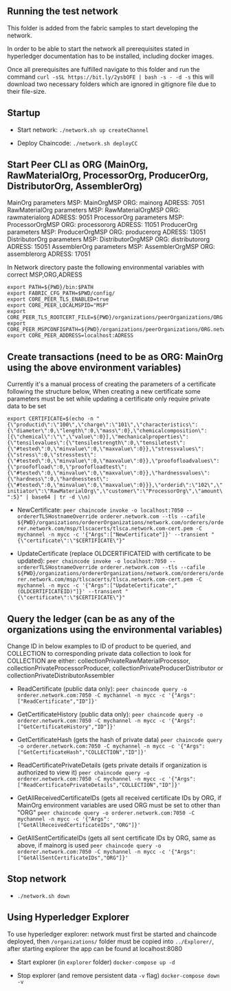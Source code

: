 ## Running the test network

This folder is added from the fabric samples to start developing the network.

In order to be able to start the network all prerequisites stated in hyperledger documentation has to be installed, including docker images.

Once all prerequisites are fulfilled navigate to this folder and run the command `curl -sSL https://bit.ly/2ysbOFE | bash -s - -d -s` this will download two necessary folders which are ignored in gitignore file due to their file-size.


## Startup

* Start network: `./network.sh up createChannel`

* Deploy Chaincode: `./network.sh deployCC`

## Start Peer CLI as ORG (MainOrg, RawMaterialOrg, ProcessorOrg, ProducerOrg, DistributorOrg, AssemblerOrg)
MainOrg parameters MSP: MainOrgMSP ORG: mainorg ADRESS: 7051
RawMaterialOrg parameters MSP: RawMaterialOrgMSP ORG: rawmaterialorg ADRESS: 9051
ProcessorOrg parameters MSP: ProcessorOrgMSP ORG: processororg ADRESS: 11051
ProducerOrg parameters MSP: ProducerOrgMSP ORG: producerorg ADRESS: 13051
DistributorOrg parameters MSP: DistributorOrgMSP ORG: distributororg ADRESS: 15051
AssemblerOrg parameters MSP: AssemblerOrgMSP ORG: assemblerorg ADRESS: 17051

In Network directory paste the following environmental variables with correct MSP,ORG,ADRESS
```
export PATH=${PWD}/bin:$PATH
export FABRIC_CFG_PATH=$PWD/config/
export CORE_PEER_TLS_ENABLED=true
export CORE_PEER_LOCALMSPID="MSP"
export CORE_PEER_TLS_ROOTCERT_FILE=${PWD}/organizations/peerOrganizations/ORG.network.com/peers/peer0.ORG.network.com/tls/ca.crt
export CORE_PEER_MSPCONFIGPATH=${PWD}/organizations/peerOrganizations/ORG.network.com/users/Admin@ORG.network.com/msp
export CORE_PEER_ADDRESS=localhost:ADRESS
```

## Create transactions (need to be as ORG: MainOrg using the above environment variables)

Currently it's a manual process of creating the parameters of a certificate following the structure below, When creating a new certificate some parameters must be set while updating a certificate only require private data to be set

`export CERTIFICATE=$(echo -n "{\"productid\":\"100\",\"charge\":\"101\",\"characteristics\":{\"diameter\":0,\"length\":0,\"mass\":0},\"chemicalcomposition\":[{\"chemical\":\"\",\"value\":0}],\"mechanicalproperties\":{\"tensilevalues\":{\"tensilestrength\":0,\"tensiletest\":{\"#tested\":0,\"minvalue\":0,\"maxvalue\":0}},\"stressvalues\":{\"stress\":0,\"stresstest\":{\"#tested\":0,\"minvalue\":0,\"maxvalue\":0}},\"proofofloadvalues\":{\"proofofload\":0,\"proofofloadtest\":{\"#tested\":0,\"minvalue\":0,\"maxvalue\":0}},\"hardnessvalues\":{\"hardness\":0,\"hardnesstest\":{\"#tested\":0,\"minvalue\":0,\"maxvalue\":0}}},\"orderid\":\"102\",\"initiator\":\"RawMaterialOrg\",\"customer\":\"ProcessorOrg\",\"amount\":5}" | base64 | tr -d \\n)`

* NewCertificate: `peer chaincode invoke -o localhost:7050 --ordererTLSHostnameOverride orderer.network.com --tls --cafile ${PWD}/organizations/ordererOrganizations/network.com/orderers/orderer.network.com/msp/tlscacerts/tlsca.network.com-cert.pem -C mychannel -n mycc -c '{"Args":["NewCertificate"]}' --transient "{\"certificate\":\"$CERTIFICATE\"}"`

* UpdateCertificate (replace OLDCERTIFICATEID with certificate to be updated): `peer chaincode invoke -o localhost:7050 --ordererTLSHostnameOverride orderer.network.com --tls --cafile ${PWD}/organizations/ordererOrganizations/network.com/orderers/orderer.network.com/msp/tlscacerts/tlsca.network.com-cert.pem -C mychannel -n mycc -c '{"Args":["UpdateCertificate","(OLDCERTIFICATEID)"]}' --transient "{\"certificate\":\"$CERTIFICATE\"}"`

## Query the ledger (can be as any of the organizations using the environmental variables)

Change ID in below examples to ID of product to be queried, and COLLECTION to corresponding private data collection to look for
COLLECTION are either: 
collectionPrivateRawMaterialProcessor, 
collectionPrivateProcessorProducer, 
collectionPrivateProducerDistributor or 
collectionPrivateDistributorAssembler

* ReadCertificate (public data only): 
`peer chaincode query -o orderer.network.com:7050 -C mychannel -n mycc -c '{"Args":["ReadCertificate","ID"]}'`

* GetCertificateHistory (public data only):
`peer chaincode query -o orderer.network.com:7050 -C mychannel -n mycc -c '{"Args":["GetCertificateHistory","ID"]}'`

* GetCertificateHash (gets the hash of private data)
`peer chaincode query -o orderer.network.com:7050 -C mychannel -n mycc -c '{"Args":["GetCertificateHash","COLLECTION","ID"]}'`

* ReadCertificatePrivateDetails (gets private details if organization is authorized to view it)
`peer chaincode query -o orderer.network.com:7050 -C mychannel -n mycc -c '{"Args":["ReadCertificatePrivateDetails","COLLECTION","ID"]}'`

* GetAllReceivedCertificateIDs (gets all received certificate IDs by ORG, if MainOrg environment variables are used ORG must be set to other than "ORG" 
`peer chaincode query -o orderer.network.com:7050 -C mychannel -n mycc -c '{"Args":["GetAllReceivedCertificateIDs","ORG"]}'`

* GetAllSentCertificateIDs (gets all sent certificate IDs by ORG, same as above, if mainorg is used
`peer chaincode query -o orderer.network.com:7050 -C mychannel -n mycc -c '{"Args":["GetAllSentCertificateIDs","ORG"]}'`

## Stop network

* `./network.sh down`

## Using Hyperledger Explorer
To use hyperledger explorer: network must first be started and chaincode deployed, then `/organizations/` folder must be copied into `../Explorer/`, after starting explorer the app can be found at localhost:8080

* Start explorer (in `explorer` folder) 
`docker-compose up -d`

* Stop explorer (and remove persistent data `-v` flag)
`docker-compose down -v`
